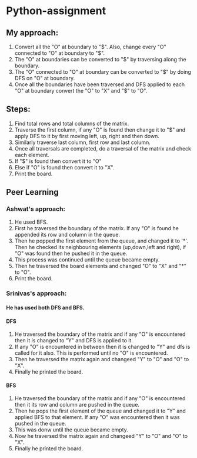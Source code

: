 # Python-assignment

## My approach:
1. Convert all the "O" at boundary to "$". Also, change every "O" connected to "O" at boundary to "$".
2. The "O" at boundaries can be converted to "$" by traversing along the boundary.
3. The "O" connected to "O" at boundary can be converted to "$" by doing DFS on "O" at boundary.
4. Once all the boundaries have been traversed and DFS applied to each "O" at boundary convert the "O" to "X" and "$" to "O".

## Steps:
1. Find total rows and total columns of the matrix.
2. Traverse the first column, if any "O" is found then change it to "$" and apply DFS to it by first moving left, up, right and then down.
3. Similarly traverse last column, first row and last column.
4. Once all traversals are completed, do a traversal of the matrix and check each element.
5. If "$" is found then convert it to "O"
6. Else if "O" is found then convert it to "X".
7. Print the board.

## Peer Learning

### Ashwat's approach:
1. He used BFS.
2. First he traversed the boundary of the matrix. If any "O" is found he appended its row and column in the queue.
3. Then he popped the first element from the queue, and changed it to '*'. Then he checked its neighbouring elements (up,down,left and right), if "O" 
   was found then he pushed it in the queue.
4. This process was continued until the queue became empty.
5. Then he traversed the board elements and changed "O" to "X" and "*" to "O".
6. Print the board.

### Srinivas's approach:
#### He has used both DFS and BFS.

#### DFS
1. He traversed the boundary of the matrix and if any "O" is encountered then it is changed to "Y" and DFS is applied to it.
2. If any "O" is encountered in between then it is changed to "Y" and dfs is called for it also. This is performed until no "O" is encountered.
3. Then he traversed the matrix again and changeed "Y" to "O" and "O" to "X".
4. Finally he printed the board.

#### BFS
1. He traversed the boundary of the matrix and if any "O" is encountered then it its row and column are pushed in the queue.
2. Then he pops the first element of the queue and changed it to "Y" and applied BFS to that element. If any "O" was encountered then it was pushed in the queue.
3. This was donw until the queue became empty.
4. Now he traversed the matrix again and changeed "Y" to "O" and "O" to "X".
5. Finally he printed the board.
       




